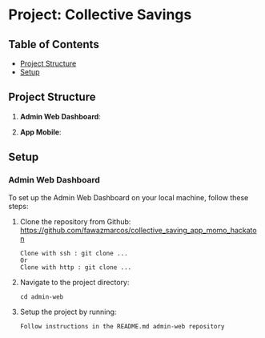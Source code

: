 # Project: Collective Savings 

## Table of Contents
- [Project Structure](#project-structure)
- [Setup](#setup)

## Project Structure
1. **Admin Web Dashboard**: 

2. **App Mobile**: 

## Setup

### Admin Web Dashboard
To set up the Admin Web Dashboard on your local machine, follow these steps:

1. Clone the repository from Github: https://github.com/fawazmarcos/collective_saving_app_momo_hackaton
   ```
   Clone with ssh : git clone ...
   Or
   Clone with http : git clone ...

2. Navigate to the project directory:
   ```
   cd admin-web 
   ```
3. Setup the project by running:
   ```
   Follow instructions in the README.md admin-web repository
